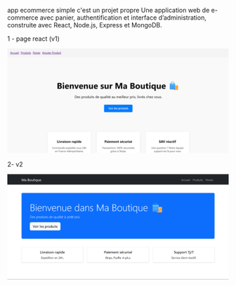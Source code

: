 app ecommerce simple
c'est un projet propre 
Une application web de e-commerce avec panier, authentification et interface d’administration, construite avec React, Node.js, Express et MongoDB.

1 - page react (v1)


<img src="im.png" alt="Aperçu" width="600"/>

2- v2


<img src="v2.png" alt="Aperçu" width="600"/>
